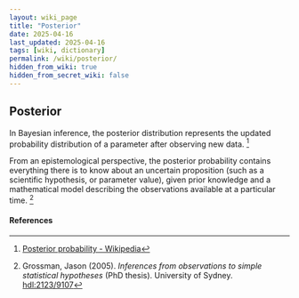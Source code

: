 ```yaml
---
layout: wiki_page
title: "Posterior"
date: 2025-04-16
last_updated: 2025-04-16
tags: [wiki, dictionary]
permalink: /wiki/posterior/
hidden_from_wiki: true
hidden_from_secret_wiki: false
---
```


## Posterior 
In Bayesian inference, the posterior distribution represents the updated probability distribution of a parameter after observing new data. [^1] <br>

From an epistemological perspective, the posterior probability contains everything there is to know about an uncertain proposition (such as a scientific hypothesis, or parameter value), given prior knowledge and a mathematical model describing the observations available at a particular time. [^2]

#### References

[^1]: [Posterior probability - Wikipedia](https://en.wikipedia.org/wiki/Posterior_probability)  
[^2]: Grossman, Jason (2005). *Inferences from observations to simple statistical hypotheses* (PhD thesis). University of Sydney. [hdl:2123/9107](https://hdl.handle.net/2123/9107)
